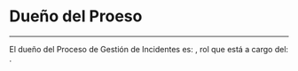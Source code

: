 # Dueño del Proeso

---

El dueño del Proceso de Gestión de Incidentes es: , rol que está a cargo del: .

